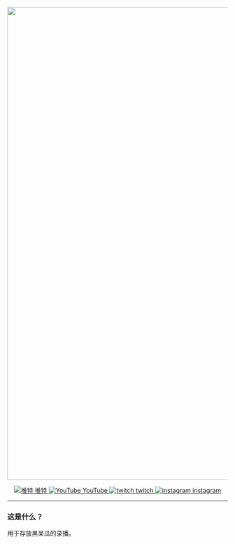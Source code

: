 <p align="center">
    <img src="http://www.yuki.ren:1202/d/%E4%B8%AA%E4%BA%BA%E7%BD%91%E7%9B%98/ICO/%E9%BB%91%E5%91%86%E7%93%9C.jpg" alt="雪宝" width=1080/>
</p>
<p align="center">
  <a href="https://twitter.com/hitome_hooo"><img src="http://www.yuki.ren:1202/d/%E4%B8%AA%E4%BA%BA%E7%BD%91%E7%9B%98/ICO/Twitter.ico" 
  alt="推特"> 推特 <a href="https://www.youtube.com/channel/UCW-54qFSvFWHpiTyEtM2H6Q"><img src="http://www.yuki.ren:1202/d/%E4%B8%AA%E4%BA%BA%E7%BD%91%E7%9B%98/ICO/Youtube.ico" alt="YouTube"> YouTube <a href="https://www.twitch.tv/hitome_chan"><img src="http://www.yuki.ren:1202/d/%E4%B8%AA%E4%BA%BA%E7%BD%91%E7%9B%98/ICO/Twitch.ico" alt="twitch"> twitch  <a href="https://www.instagram.com/hitome_hooo/"><img src="http://www.yuki.ren:1202/d/%E4%B8%AA%E4%BA%BA%E7%BD%91%E7%9B%98/ICO/Instagram.ico" alt="instagram"> instagram </a>
  </a>
</p>

---

### 这是什么？

用于存放黑呆瓜的录播。
